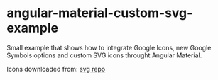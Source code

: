 # angular-material-custom-svg-example


Small example that shows how to integrate Google Icons, new Google Symbols options and custom SVG icons throught Angular Material.

Icons downloaded from: [svg repo](https://www.svgrepo.com/vectors/search/)
